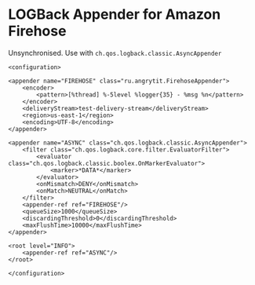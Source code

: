 # LOGBack Appender for Amazon Firehose

Unsynchronised. Use with `ch.qos.logback.classic.AsyncAppender`
    
    <configuration>

    <appender name="FIREHOSE" class="ru.angrytit.FirehoseAppender">
        <encoder>
            <pattern>[%thread] %-5level %logger{35} - %msg %n</pattern>
        </encoder>
        <deliveryStream>test-delivery-stream</deliveryStream>
        <region>us-east-1</region>
        <encoding>UTF-8</encoding>
    </appender>

    <appender name="ASYNC" class="ch.qos.logback.classic.AsyncAppender">
        <filter class="ch.qos.logback.core.filter.EvaluatorFilter">
            <evaluator class="ch.qos.logback.classic.boolex.OnMarkerEvaluator">
                <marker>*DATA*</marker>
            </evaluator>
            <onMismatch>DENY</onMismatch>
            <onMatch>NEUTRAL</onMatch>
        </filter>
        <appender-ref ref="FIREHOSE"/>
        <queueSize>1000</queueSize>
        <discardingThreshold>0</discardingThreshold>
        <maxFlushTime>10000</maxFlushTime>
    </appender>

    <root level="INFO">
        <appender-ref ref="ASYNC"/>
    </root>

    </configuration>
